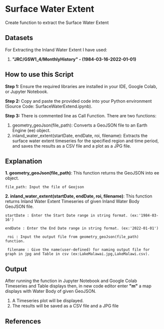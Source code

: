 # Surface Water Extent
Create function to extract the Surface Water Extent

## Datasets
For Extracting the Inland Water Extent I have used:
1. **"JRC/GSW1_4/MonthlyHistory" - (1984-03-16-2022-01-01)**

## How to use this Script
**Step 1:** Ensure the required libraries are installed in your IDE, Google Colab, or Jupyter Notebook.

**Step 2:** Copy and paste the provided code into your Python environment (Source Code: SurfaceWaterExtend.ipynb).

**Step 3:** There is commented line as Call Function. There are
two functions: 
  1. geometry_geoJson(file_path): Converts a GeoJSON file to an Earth Engine (ee) object.
  2. inland_water_extent(startDate, endDate, roi, filename): Extracts the surface water extent timeseries for the specified region and time period, and saves the results as a CSV file and a plot as a JPG file.

## Explanation
**1. geometry_geoJson(file_path)**:
  This function returns the GeoJSON into ee object.
  
    file_path: Input the file of Geojson

**2. inland_water_extent(startDate, endDate, roi, filename)**:
  This function returns Inland Water Extent Timeseries of given 
  Inland Water Body GeoJSON file.
  
    startDate : Enter the Start Date range in string format. (ex:'1984-03-16')
  
    endDate : Enter the End Date range in string format. (ex:'2022-01-01')
  
     roi : Input the output file from geometry_geoJson(file_path) function.
   
     filename : Give the name(user-defined) for naming output file for graph in jpg and Table in csv (ex:LakeMalawai.jpg,LakeMalawi.csv).
   
  
## Output
After running the function in Jupyter Notebook and Google Colab
Timeseries and Table displays then, in new code editor enter 
**"m"** a map displays with Water Body of given GeoJSON.

1. A Timeseries plot will be displayed.
2. The results will be saved as a CSV file and a JPG file

## References

